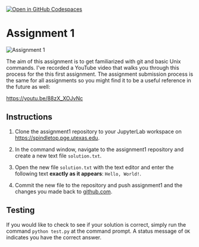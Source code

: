 [![Open in GitHub Codespaces](https://github.com/codespaces/badge.svg)](https://github.com/codespaces/new?hide_repo_select=true&ref=master&repo=116716903)

# Assignment 1

![Assignment 1](https://github.com/PGE383-HPC-Students/assignment1/workflows/.github/workflows/main.yml/badge.svg)

The aim of this assignment is to get familiarized with git and basic Unix commands.  I've recorded a YouTube video that walks you through this process for the this first assignment.  The assignment submission process is the same for all assignments so you might find it to be a useful reference in the future as well:

https://youtu.be/88zX_XOJvNc

## Instructions

 1. Clone the assignment1 repository to your JupyterLab workspace on <https://spindletop.pge.utexas.edu>.

 2. In the command window, navigate to the assignment1 repository and create a new text file `solution.txt`.

 3. Open the new file `solution.txt` with the text editor and enter the following text **exactly as it appears**: `Hello, World!`.

 4. Commit the new file to the repository and push assignment1 and the changes you made back to [github.com](http://github.com).

 ## Testing

 If you would like to check to see if your solution is correct, simply run the command `python test.py` at the command prompt.  A status message of `OK` indicates you have the correct answer.
